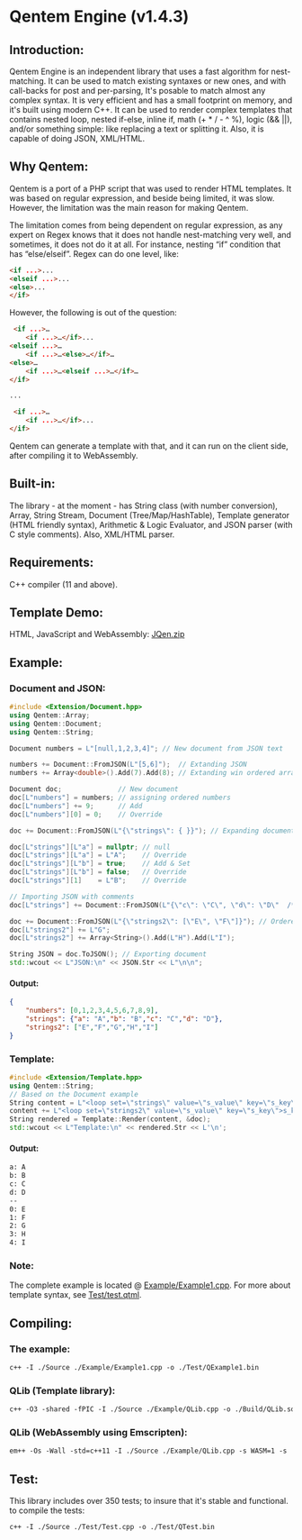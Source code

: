 # Qentem Engine (v1.4.3)

## Introduction:
Qentem Engine is an independent library that uses a fast algorithm for nest-matching. It can be used to match existing syntaxes or new ones, and with call-backs for post and per-parsing, It's posable to match almost any complex syntax. It is very efficient and has a small footprint on memory, and it's built using modern C++. It can be used to render complex templates that contains nested loop, nested if-else, inline if, math (+ * / - ^ %), logic (&& ||), and/or something simple: like replacing a text or splitting it. Also, it is capable of doing JSON, XML/HTML.

## Why Qentem:
Qentem is a port of a PHP script that was used to render HTML templates. It was based on regular expression, and beside being limited, it was slow. However, the limitation was the main reason for making Qentem.

The limitation comes from being dependent on regular expression, as any expert on Regex knows that it does not handle nest-matching very well, and sometimes, it does not do it at all. For instance, nesting “if” condition that has “else/elseif”. Regex can do one level, like:

```html
<if ...>...
<elseif ...>...
<else>...
</if>
```

However, the following is out of the question:

```html
 <if ...>…
    <if ...>…</if>...
<elseif ...>…
    <if ...>…<else>…</if>…
<else>…
    <if ...>…<elseif ...>…</if>…
</if>

...

 <if ...>…
    <if ...>…</if>...
</if>
```

Qentem can generate a template with that, and it can run on the client side, after compiling it to WebAssembly.

## Built-in:
The library - at the moment - has String class (with number conversion), Array, String Stream, Document (Tree/Map/HashTable), Template generator (HTML friendly syntax), Arithmetic & Logic Evaluator, and JSON parser (with C style comments). Also, XML/HTML parser.

## Requirements:
C++ compiler (11 and above).

## Template Demo:
HTML, JavaScript and WebAssembly: [JQen.zip](https://github.com/HaniAmmar/Qentem-Engine/releases/download/v1.4.3/JQen.zip)

## Example:
### Document and JSON:
```cpp
#include <Extension/Document.hpp>
using Qentem::Array;
using Qentem::Document;
using Qentem::String;

Document numbers = L"[null,1,2,3,4]"; // New document from JSON text

numbers += Document::FromJSON(L"[5,6]");  // Extanding JSON
numbers += Array<double>().Add(7).Add(8); // Extanding win ordered array

Document doc;              // New document
doc[L"numbers"] = numbers; // assigning ordered numbers
doc[L"numbers"] += 9;      // Add
doc[L"numbers"][0] = 0;    // Override

doc += Document::FromJSON(L"{\"strings\": { }}"); // Expanding document with unordered array

doc[L"strings"][L"a"] = nullptr; // null
doc[L"strings"][L"a"] = L"A";    // Override
doc[L"strings"][L"b"] = true;    // Add & Set
doc[L"strings"][L"b"] = false;   // Override
doc[L"strings"][1]    = L"B";    // Override

// Importing JSON with comments
doc[L"strings"] += Document::FromJSON(L"{\"c\": \"C\", \"d\": \"D\"  /* \"e\": \"E\" */}", true);

doc += Document::FromJSON(L"{\"strings2\": [\"E\", \"F\"]}"); // Ordered strings
doc[L"strings2"] += L"G";
doc[L"strings2"] += Array<String>().Add(L"H").Add(L"I");

String JSON = doc.ToJSON(); // Exporting document
std::wcout << L"JSON:\n" << JSON.Str << L"\n\n";
```
#### Output:
```json
{
    "numbers": [0,1,2,3,4,5,6,7,8,9],
    "strings": {"a": "A","b": "B","c": "C","d": "D"},
    "strings2": ["E","F","G","H","I"]
}
```

### Template:
```cpp
#include <Extension/Template.hpp>
using Qentem::String;
// Based on the Document example
String content = L"<loop set=\"strings\" value=\"s_value\" key=\"s_key\">s_key: s_value\n</loop>--\n";
content += L"<loop set=\"strings2\" value=\"s_value\" key=\"s_key\">s_key: s_value\n</loop>";
String rendered = Template::Render(content, &doc);
std::wcout << L"Template:\n" << rendered.Str << L'\n';
```
#### Output:
```txt
a: A
b: B
c: C
d: D
--
0: E
1: F
2: G
3: H
4: I
```

### Note:
The complete example is located @ [Example/Example1.cpp](https://github.com/HaniAmmar/Qentem-Engine/blob/master/Example/Example1.cpp). For more about template syntax, see [Test/test.qtml](https://github.com/HaniAmmar/Qentem-Engine/blob/master/Test/test.qtml).


## Compiling:

### The example:
```txt
c++ -I ./Source ./Example/Example1.cpp -o ./Test/QExample1.bin
```

### QLib (Template library):
```txt
c++ -O3 -shared -fPIC -I ./Source ./Example/QLib.cpp -o ./Build/QLib.so
```

### QLib (WebAssembly using Emscripten):
```txt
em++ -Os -Wall -std=c++11 -I ./Source ./Example/QLib.cpp -s WASM=1 -s 'EXTRA_EXPORTED_RUNTIME_METHODS=['ccall', 'cwrap']' -o ./Example/JQen/JQen.js
```

## Test:
This library includes over 350 tests; to insure that it's stable and functional. to compile the tests:
```txt
c++ -I ./Source ./Test/Test.cpp -o ./Test/QTest.bin
```
